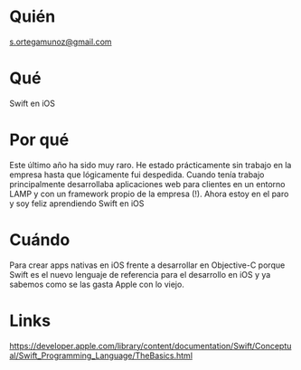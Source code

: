 # Quién
s.ortegamunoz@gmail.com

# Qué
Swift en iOS

# Por qué
Este último año ha sido muy raro. He estado prácticamente sin trabajo en la empresa hasta que lógicamente fui despedida. Cuando tenía trabajo principalmente desarrollaba aplicaciones web para clientes en un entorno LAMP y con un framework propio de la empresa (!). Ahora estoy en el paro y soy feliz aprendiendo Swift en iOS 

# Cuándo
Para crear apps nativas en iOS frente a desarrollar en Objective-C porque Swift es el nuevo lenguaje de referencia para el desarrollo en iOS y ya sabemos como se las gasta Apple con lo viejo.

# Links
https://developer.apple.com/library/content/documentation/Swift/Conceptual/Swift_Programming_Language/TheBasics.html

